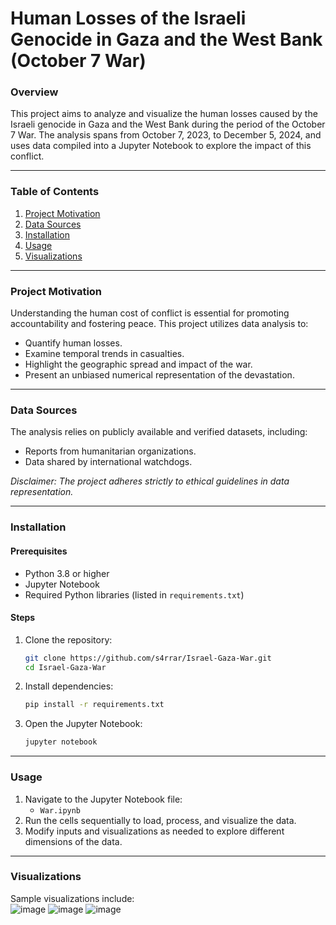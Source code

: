 # Human Losses of the Israeli Genocide in Gaza and the West Bank (October 7 War)

### Overview  
This project aims to analyze and visualize the human losses caused by the Israeli genocide in Gaza and the West Bank during the period of the October 7 War. The analysis spans from October 7, 2023, to December 5, 2024, and uses data compiled into a Jupyter Notebook to explore the impact of this conflict.

---

### Table of Contents
1. [Project Motivation](#project-motivation)  
2. [Data Sources](#data-sources)  
3. [Installation](#installation)  
4. [Usage](#usage)  
5. [Visualizations](#visualizations)  

---

### Project Motivation  
Understanding the human cost of conflict is essential for promoting accountability and fostering peace. This project utilizes data analysis to:  
- Quantify human losses.  
- Examine temporal trends in casualties.  
- Highlight the geographic spread and impact of the war.  
- Present an unbiased numerical representation of the devastation.  

---

### Data Sources  
The analysis relies on publicly available and verified datasets, including:  
- Reports from humanitarian organizations.  
- Data shared by international watchdogs.  

*Disclaimer: The project adheres strictly to ethical guidelines in data representation.*

---

### Installation  
#### Prerequisites  
- Python 3.8 or higher  
- Jupyter Notebook  
- Required Python libraries (listed in `requirements.txt`)  

#### Steps  
1. Clone the repository:  
   ```bash
   git clone https://github.com/s4rrar/Israel-Gaza-War.git
   cd Israel-Gaza-War
   ```
2. Install dependencies:  
   ```bash
   pip install -r requirements.txt
   ```
3. Open the Jupyter Notebook:  
   ```bash
   jupyter notebook
   ```

---

### Usage  
1. Navigate to the Jupyter Notebook file:  
   - `War.ipynb`  
2. Run the cells sequentially to load, process, and visualize the data.  
3. Modify inputs and visualizations as needed to explore different dimensions of the data.

---

### Visualizations  
Sample visualizations include:  
![image](https://github.com/user-attachments/assets/3c9672e8-0257-44c7-8365-7b79effcb63b)
![image](https://github.com/user-attachments/assets/afca61e5-ff81-48e3-969e-92dea1b42723)
![image](https://github.com/user-attachments/assets/7f791689-4a0d-4f77-8b13-cade48167ead)

